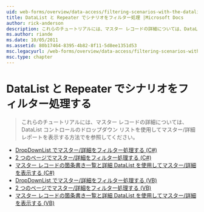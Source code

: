 ```yaml
---
uid: web-forms/overview/data-access/filtering-scenarios-with-the-datalist-and-repeater/index
title: DataList と Repeater でシナリオをフィルター処理 |Microsoft Docs
author: rick-anderson
description: これらのチュートリアルには、マスター レコードの詳細については、DataList コントロールのドロップダウン リストを使用してマスター/詳細レポートを表示する方法でを参照してください。
ms.author: riande
ms.date: 10/05/2011
ms.assetid: 80b17464-8395-4b82-8f11-5d8ee1351d53
msc.legacyurl: /web-forms/overview/data-access/filtering-scenarios-with-the-datalist-and-repeater
msc.type: chapter
---
```

<a name="filtering-scenarios-with-the-datalist-and-repeater"></a>DataList と Repeater でシナリオをフィルター処理する
====================
> これらのチュートリアルには、マスター レコードの詳細については、DataList コントロールのドロップダウン リストを使用してマスター/詳細レポートを表示する方法でを参照してください。


- [DropDownList でマスター/詳細をフィルター処理する (C#)](master-detail-filtering-with-a-dropdownlist-datalist-cs.md)
- [2 つのページでマスター/詳細をフィルター処理する (C#)](master-detail-filtering-acess-two-pages-datalist-cs.md)
- [マスター レコードの箇条書き一覧と詳細 DataList を使用してマスター/詳細を表示する (C#)](master-detail-using-a-bulleted-list-of-master-records-with-a-details-datalist-cs.md)
- [DropDownList でマスター/詳細をフィルター処理する (VB)](master-detail-filtering-with-a-dropdownlist-datalist-vb.md)
- [2 つのページでマスター/詳細をフィルター処理する (VB)](master-detail-filtering-acess-two-pages-datalist-vb.md)
- [マスター レコードの箇条書き一覧と詳細 DataList を使用してマスター/詳細を表示する (VB)](master-detail-using-a-bulleted-list-of-master-records-with-a-details-datalist-vb.md)
